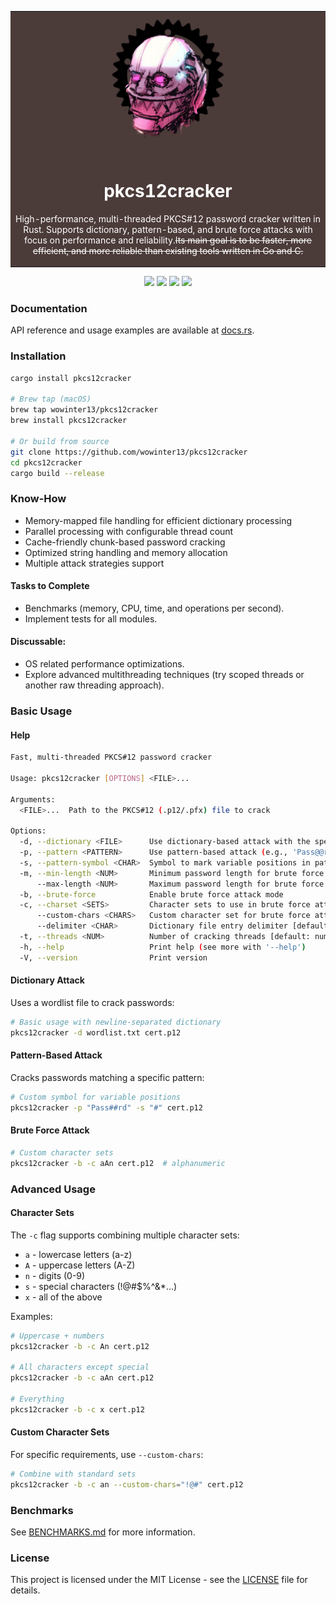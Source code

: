 <div align="center">
<table>
  <tr>
    <td bgcolor="#4B3B39">
      <div align="center">
        <picture>
          <img src="img/mekus.png" alt="Mekus">
        </picture>
        <h1 style="color:white">pkcs12cracker</h1>
        <p style="color:white"> High-performance, multi-threaded PKCS#12 password cracker written in Rust. Supports dictionary, pattern-based, and brute force attacks with focus on performance and reliability.<s>Its main goal is to be faster, more efficient, and more reliable than existing tools written in Go and C.</s></p> 
      </div>
    </td>
  </tr>
</table>
</div>

<p align="center">
<a href="https://www.rust-lang.org"><img src="https://img.shields.io/badge/built_with-Rust-dca282.svg?logo=rust" /></a>
<a href="http://makeapullrequest.com"><img src="https://img.shields.io/badge/PRs-welcome-brightgreen.svg?style=flat-square" /></a>
<a href="https://github.com/wowinter13/pkcs12cracker/releases"><img src="https://img.shields.io/github/v/release/wowinter13/pkcs12cracker.svg?style=flat-square" /></a>
<a href="https://github.com/wowinter13/pkcs12cracker/actions"><img src="https://github.com/wowinter13/pkcs12cracker/actions/workflows/rust.yml/badge.svg" /></a>
</p>

### Documentation

API reference and usage examples are available at [docs.rs](https://docs.rs/crate/pkcs12cracker/latest).

### Installation

```bash
cargo install pkcs12cracker

# Brew tap (macOS)
brew tap wowinter13/pkcs12cracker
brew install pkcs12cracker

# Or build from source
git clone https://github.com/wowinter13/pkcs12cracker
cd pkcs12cracker
cargo build --release
```

### Know-How

- Memory-mapped file handling for efficient dictionary processing
- Parallel processing with configurable thread count
- Cache-friendly chunk-based password cracking
- Optimized string handling and memory allocation
- Multiple attack strategies support

#### Tasks to Complete
- Benchmarks (memory, CPU, time, and operations per second).
- Implement tests for all modules.

#### Discussable:
- OS related performance optimizations.
- Explore advanced multithreading techniques (try scoped threads or another raw threading approach).

### Basic Usage

#### Help
```bash
Fast, multi-threaded PKCS#12 password cracker

Usage: pkcs12cracker [OPTIONS] <FILE>...

Arguments:
  <FILE>...  Path to the PKCS#12 (.p12/.pfx) file to crack

Options:
  -d, --dictionary <FILE>      Use dictionary-based attack with the specified wordlist file
  -p, --pattern <PATTERN>      Use pattern-based attack (e.g., 'Pass@@rd' where '@' marks variable positions)
  -s, --pattern-symbol <CHAR>  Symbol to mark variable positions in pattern [default: @] [default: @]
  -m, --min-length <NUM>       Minimum password length for brute force attack [default: 1] [default: 1]
      --max-length <NUM>       Maximum password length for brute force attack [default: 6] [default: 6]
  -b, --brute-force            Enable brute force attack mode
  -c, --charset <SETS>         Character sets to use in brute force attack
      --custom-chars <CHARS>   Custom character set for brute force attack
      --delimiter <CHAR>       Dictionary file entry delimiter [default: newline] [default: "\n"]
  -t, --threads <NUM>          Number of cracking threads [default: number of CPU cores] [default: 1]
  -h, --help                   Print help (see more with '--help')
  -V, --version                Print version
```

#### Dictionary Attack
Uses a wordlist file to crack passwords:
```bash
# Basic usage with newline-separated dictionary
pkcs12cracker -d wordlist.txt cert.p12
```

#### Pattern-Based Attack
Cracks passwords matching a specific pattern:
```bash
# Custom symbol for variable positions
pkcs12cracker -p "Pass##rd" -s "#" cert.p12
```

#### Brute Force Attack

```bash
# Custom character sets
pkcs12cracker -b -c aAn cert.p12  # alphanumeric
```

### Advanced Usage

#### Character Sets
The `-c` flag supports combining multiple character sets:
- `a` - lowercase letters (a-z)
- `A` - uppercase letters (A-Z)
- `n` - digits (0-9)
- `s` - special characters (!@#$%^&*...)
- `x` - all of the above

Examples:
```bash
# Uppercase + numbers
pkcs12cracker -b -c An cert.p12

# All characters except special
pkcs12cracker -b -c aAn cert.p12

# Everything
pkcs12cracker -b -c x cert.p12
```

#### Custom Character Sets
For specific requirements, use `--custom-chars`:
```bash
# Combine with standard sets
pkcs12cracker -b -c an --custom-chars="!@#" cert.p12
```

### Benchmarks

See [BENCHMARKS.md](BENCHMARKS.md) for more information.

### License

This project is licensed under the MIT License - see the [LICENSE](LICENSE) file for details.